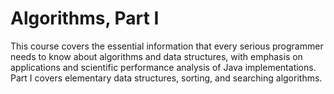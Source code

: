 # Algorithms, Part I

This course covers the essential information that every serious programmer needs to know about algorithms and data structures, with emphasis on applications and scientific performance analysis of Java implementations. Part I covers elementary data structures, sorting, and searching algorithms.
